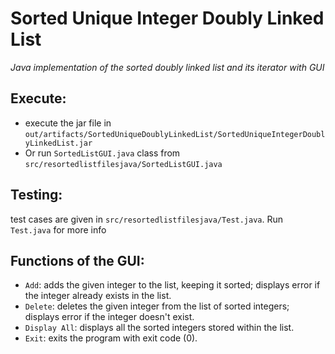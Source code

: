 # Sorted Unique Integer Doubly Linked List

*Java implementation of the sorted doubly linked list and its iterator with GUI*

## Execute: 
- execute the jar file in `out/artifacts/SortedUniqueDoublyLinkedList/SortedUniqueIntegerDoublyLinkedList.jar`
- Or run `SortedListGUI.java` class from `src/resortedlistfilesjava/SortedListGUI.java`

## Testing:
test cases are given in `src/resortedlistfilesjava/Test.java`. Run `Test.java` for more info

## Functions of the GUI:
- `Add`: adds the given integer to the list, keeping it sorted; displays error if the integer already exists in the list.
- `Delete`: deletes the given integer from the list of sorted integers; displays error if the integer doesn't exist.
- `Display All`: displays all the sorted integers stored within the list.
- `Exit`: exits the program with exit code (0).